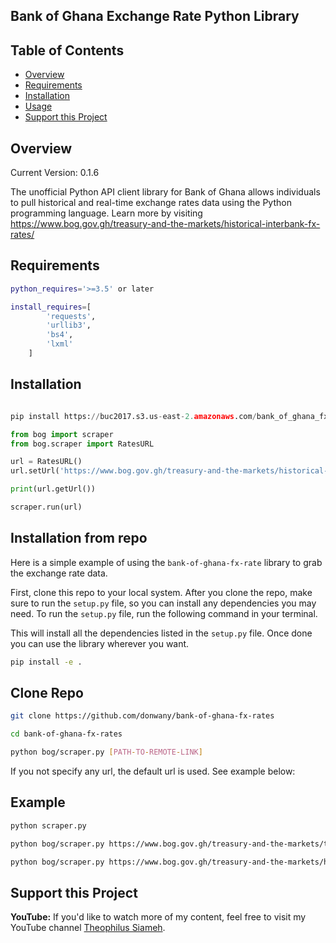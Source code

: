## Bank of Ghana Exchange Rate Python Library

## Table of Contents

- [Overview](#overview)
- [Requirements](#requirements)
- [Installation](#installation)
- [Usage](#usage)
- [Support this Project](#support-these-projects)

## Overview
Current Version: 0.1.6

The unofficial Python API client library for Bank of Ghana allows individuals to pull historical and real-time exchange rates data using the Python programming language. 
Learn more by visiting https://www.bog.gov.gh/treasury-and-the-markets/historical-interbank-fx-rates/

## Requirements
```bash
python_requires='>=3.5' or later

install_requires=[
        'requests',
        'urllib3',
        'bs4',
        'lxml'
    ]
```

## Installation

```python

pip install https://buc2017.s3.us-east-2.amazonaws.com/bank_of_ghana_fx_rates-0.1.6-py3-none-any.whl

```
```python
from bog import scraper
from bog.scraper import RatesURL

url = RatesURL()
url.setUrl('https://www.bog.gov.gh/treasury-and-the-markets/historical-interbank-fx-rates/')

print(url.getUrl())

scraper.run(url)

```

## Installation from repo

Here is a simple example of using the `bank-of-ghana-fx-rate` library to grab the exchange rate data.

First, clone this repo to your local system. After you clone the repo, make sure
to run the `setup.py` file, so you can install any dependencies you may need. To
run the `setup.py` file, run the following command in your terminal.

This will install all the dependencies listed in the `setup.py` file. Once done
you can use the library wherever you want.

```bash
pip install -e .
```

## Clone Repo
```bash
git clone https://github.com/donwany/bank-of-ghana-fx-rates

cd bank-of-ghana-fx-rates

python bog/scraper.py [PATH-TO-REMOTE-LINK]
```
If you not specify any url, the default url is used. See example below:

## Example
```bash
python scraper.py

python bog/scraper.py https://www.bog.gov.gh/treasury-and-the-markets/treasury-bill-rates/

python bog/scraper.py https://www.bog.gov.gh/treasury-and-the-markets/historical-interbank-fx-rates/
```

## Support this Project
**YouTube:**
If you'd like to watch more of my content, feel free to visit my YouTube channel [Theophilus Siameh](https://www.youtube.com/channel/UCLR6pmwKhA0OsJBLeY0WF_A/videos?view_as=subscriber).

